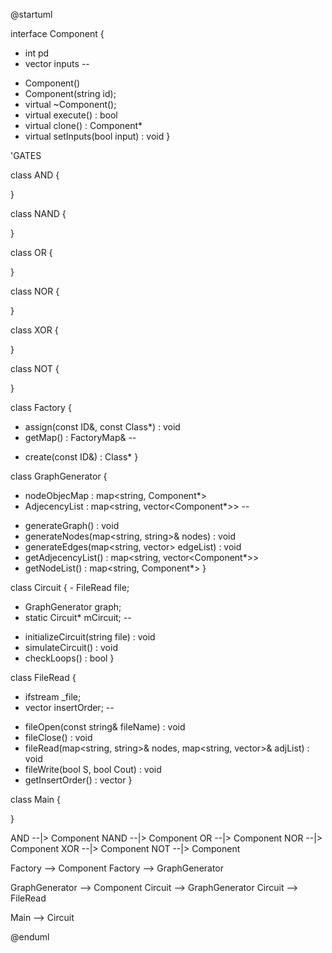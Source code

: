 @startuml

interface Component {
- int pd
- vector<bool> inputs
--
+ Component()
+ Component(string id);
+ virtual ~Component();
+ virtual execute() : bool
+ virtual clone() : Component*
+ virtual  setInputs(bool input) : void
}

'GATES

class AND {

}

class NAND {

}

class OR {

}

class NOR {

}

class XOR {

}


class NOT {

}

class Factory {
 - assign(const ID&, const Class*) : void
 - getMap() : FactoryMap&
 --
 + create(const ID&) : Class* 
}

class GraphGenerator {
- nodeObjecMap : map<string, Component*> 
- AdjecencyList : map<string, vector<Component*>> 
--
+ generateGraph() : void
+ generateNodes(map<string, string>& nodes) : void
+ generateEdges(map<string, vector<string>> edgeList) : void
+ getAdjecencyList() : map<string, vector<Component*>>
+ getNodeList() : map<string, Component*>
}

class Circuit {
     - FileRead file;
 - GraphGenerator graph;
 - static Circuit* mCircuit;
 --
 + initializeCircuit(string file) : void
 + simulateCircuit() : void
 + checkLoops() : bool
}

class FileRead {
 - ifstream _file;
 - vector<string> insertOrder;
 --
+ fileOpen(const string& fileName) : void
+ fileClose() : void
+ fileRead(map<string, string>& nodes, map<string, vector<string>>& adjList) : void
+ fileWrite(bool S, bool Cout) : void
+ getInsertOrder() : vector<string>
}

class Main {

}

AND --|> Component
NAND --|> Component
OR --|> Component
NOR --|> Component
XOR --|> Component
NOT --|> Component

Factory --> Component
Factory --> GraphGenerator

GraphGenerator --> Component
Circuit --> GraphGenerator
Circuit --> FileRead

Main --> Circuit



@enduml

